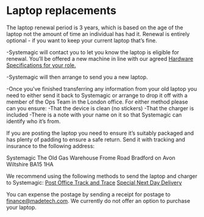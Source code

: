 # Laptop replacements

The laptop renewal period is 3 years, which is based on the age of the laptop not the amount of time an individual has had it. Renewal is entirely optional - if you want to keep your current laptop that’s fine. 

-Systemagic will contact you to let you know the laptop is eligible for renewal. You’ll be offered a new machine in line with our agreed [Hardware Specifications for your role.](https://github.com/madetech/handbook/blob/main/guides/it/Hardware.md)

-Systemagic will then arrange to send you a new laptop. 

-Once you've finished transferring any information from your old laptop you need to either send it back to Systemagic or arrange to drop it off with a member of the Ops Team in the London office. For either method please can you ensure: 
-That the device is clean (no stickers)
-That the charger is included
-There is a note with your name on it so that Systemagic can identify who it’s from. 

If you are posting the laptop you need to ensure it’s suitably packaged and has plenty of padding to ensure a safe return. Send it with tracking and insurance to the following address: 

Systemagic
The Old Gas Warehouse
Frome Road
Bradford on Avon
Wiltshire
BA15 1HA

We recommend using the following methods to send the laptop and charger to Systemagic:
[Post Office Track and Trace](https://eur01.safelinks.protection.outlook.com/?url=https%3A%2F%2Fwww.postoffice.co.uk%2Ftrack-trace&data=04%7C01%7Cfiona%40systemagic.co.uk%7C01e60cca89f34ada9ebc08da08c75dc3%7Ccd90431e57314a099a521b051ccba37e%7C1%7C0%7C637831949609971233%7CUnknown%7CTWFpbGZsb3d8eyJWIjoiMC4wLjAwMDAiLCJQIjoiV2luMzIiLCJBTiI6Ik1haWwiLCJXVCI6Mn0%3D%7C3000&sdata=p71QmlV7XQbA6Q%2FvNxqtpjI%2BFIRoc1B%2FvbCYO4qtwVk%3D&reserved=0)
[Special Next Day Delivery](https://eur01.safelinks.protection.outlook.com/?url=https%3A%2F%2Fwww.royalmail.com%2Fsending%2Fuk%2Fspecial-delivery-guaranteed-1pm&data=04%7C01%7Cfiona%40systemagic.co.uk%7C01e60cca89f34ada9ebc08da08c75dc3%7Ccd90431e57314a099a521b051ccba37e%7C1%7C0%7C637831949609971233%7CUnknown%7CTWFpbGZsb3d8eyJWIjoiMC4wLjAwMDAiLCJQIjoiV2luMzIiLCJBTiI6Ik1haWwiLCJXVCI6Mn0%3D%7C3000&sdata=7s5s8BLLy9Et2o51oL725B1lrNJ8fSMYs9%2BUE%2BNyGqU%3D&reserved=0)

You can expense the postage by sending a receipt for postage to finance@madetech.com. We currently do not offer an option to purchase your laptop.

